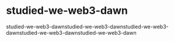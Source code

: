 # studied-we-web3-dawn
studied-we-web3-dawnstudied-we-web3-dawnstudied-we-web3-dawnstudied-we-web3-dawnstudied-we-web3-dawn
